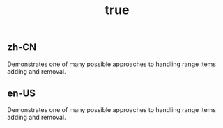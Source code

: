 ﻿---
order: 9
title:
  zh-CN: Add & Remove Ranges (CN)
  en-US: Add & Remove Ranges
---

## zh-CN
Demonstrates one of many possible approaches to handling range items adding and removal.


## en-US
Demonstrates one of many possible approaches to handling range items adding and removal.